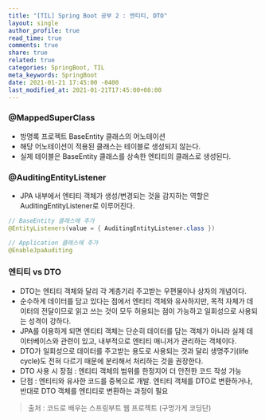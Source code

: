 ```yaml
---
title: "[TIL] Spring Boot 공부 2 : 엔티티, DTO"
layout: single
author_profile: true
read_time: true
comments: true
share: true
related: true
categories: SpringBoot, TIL
meta_keywords: SpringBoot
date: 2021-01-21 17:45:00 -0400
last_modified_at: 2021-01-21T17:45:00+08:00
---
```


### @MappedSuperClass
- 방명록 프로젝트 BaseEntity 클래스의 어노테이션
- 해당 어노테이션이 적용된 클래스는 테이블로 생성되지 않는다.
- 실제 테이블은 BaseEntity 클래스를 상속한 엔티티의 클래스로 생성된다.

### @AuditingEntityListener
- JPA 내부에서 엔티티 객체가 생성/변경되는 것을 감지하는 역할은 AuditingEntityListener로 이루어진다.

```java
// BaseEntity 클래스에 추가
@EntityListeners(value = { AuditingEntityListener.class })

// Application 클래스에 추가
@EnableJpaAuditing
```

### 엔티티 vs DTO
- DTO는 엔티티 객체와 달리 각 계층기리 주고받는 우편물이나 상자의 개념이다.
- 순수하게 데이터를 담고 있다는 점에서 엔티티 객체와 유사하지만, 목적 자체가 데이터의 전달이므로 읽고 쓰는 것이 모두 허용되는 점이 가능하고 일회성으로 사용되는 성격이 강하다.
- JPA를 이용하게 되면 엔티티 객체는 단순히 데이터를 담는 객체가 아니라 실제 데이터베이스와 관련이 있고, 내부적으로 엔티티 매니저가 관리하는 객체이다.
- DTO가 일회성으로 데이터를 주고받는 용도로 사용되는 것과 달리 생명주기(life cycle)도 전혀 다르기 때문에 분리해서 처리하는 것을 권장한다.
- DTO 사용 시 장점 : 엔티티 객체의 범위를 한정지어 더 안전한 코드 작성 가능
- 단점 : 엔티티와 유사한 코드를 중복으로 개발. 엔티티 객체를 DTO로 변환하거나, 반대로 DTO 객체를 엔티티로 변환하는 과정이 필요
> 출처 : 코드로 배우는 스프링부트 웹 프로젝트 (구멍가게 코딩단)